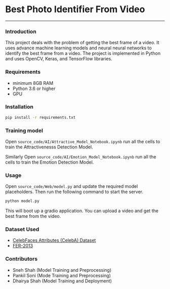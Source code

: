# Best Photo Identifier From Video
---

### Introduction
This project deals with the problem of getting the best frame of a video. It uses advance machine learning models and neural neural networks to identify the best frame from a video. The project is implemented in Python and uses OpenCV, Keras, and TensorFlow libraries.

### Requirements
- minimum 8GB RAM
- Python 3.6 or higher
- GPU

### Installation
```bash
pip install -r requirements.txt
```
### Training model
 Open `source_code/AI/Attractive_Model_Notebook.ipynb` run all the cells to train the Attractivenesss Detection Model.

Similarly Open `source_code/AI/Emotion_Model_Notebook.ipynb` run all the cells to train the Emotion Detection Model.

### Usage
Open `source_code/Web/model.py` and update the required model placeholders. Then run the following command to start the server.
```bash
python model.py
```

This will boot up a gradio application. You can upload a video and get the best frame from the video.


### Dataset Used
- [CelebFaces Attributes (CelebA) Dataset](https://www.kaggle.com/datasets/jessicali9530/celeba-dataset)
- [FER-2013](https://www.kaggle.com/datasets/msambare/fer2013)

### Contributors
- Sneh Shah (Model Training and Preprocessing)
- Pankil Soni (Mode Training and Preprocessing)
- Dhairya Shah (Model Training and Deployment)